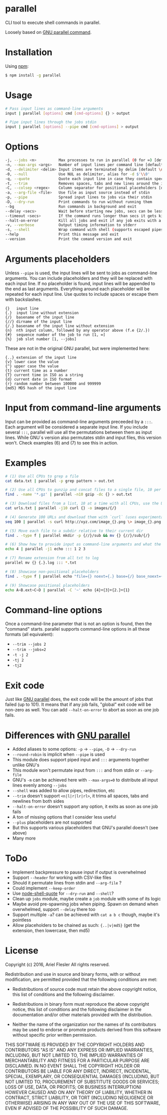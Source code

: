 parallel
=======

CLI tool to execute shell commands in parallel.

Loosely based on [GNU parallel command](https://www.gnu.org/software/parallel/man.html).

# Installation

Using [npm](https://www.npmjs.com/package/parallel):
```bash
$ npm install -g parallel
```

# Usage

```bash
# Pass input lines as command-line arguments
input | parallel [options] cmd [cmd-options] {} > output

# Pipe input lines through the jobs stdin
input | parallel [options] --pipe cmd [cmd-options] > output
```

# Options

```bash
-j, --jobs <n>          Max processes to run in parallel (0 for ∞) [default CPUs]
-n, --max-args <args>   Number of input lines per command line [default 1]
-d, --delimiter <delim> Input items are terminated by delim [default \n]
-0, --null              Use NUL as delimiter, alias for -d $'\\0'
-q, --quote             Quote each input line in case they contain special caracters
-t, --trim              Removes spaces, tabs and new lines around the input lines
-C, --colsep <regex>    Column separator for positional placeholders [default " "]
-a, --arg-file <file>   Use file as input source instead of stdin
-p, --pipe              Spread input lines to jobs via their stdin
-D, --dry-run           Print commands to run without running them
--bg                    Run commands in background and exit
--delay <secs>          Wait before starting new jobs, secs can be less than 1 [default 0]
--timeout <secs>        If the command runs longer than secs it gets killed with SIGTERM [default 0]
--halt-on-error         Kill all jobs and exit if any job exits with a code other than 0 [default false]
-v, --verbose           Output timing information to stderr
-s, --shell             Wrap command with shell (supports escaped pipes, redirection, etc.) [experimental]
--help                  Print this message and exit
--version               Print the comand version and exit
```

# Arguments placeholders

Unless `--pipe` is used, the input lines will be sent to jobs as command-line arguments. You can include placeholders and they will be replaced with each input line.
If no placeholder is found, input lines will be appended to the end as last arguments.
Everything around each placeholder will be repeated for each input line. Use quotes to include spaces or escape them with backslashes.

```
{}   input line
{.}  input line without extension
{/}  basename of the input line
{//} dirname of the input line
{/.} basename of the input line without extension
{n}  nth input column, followed by any operator above (f.e {2/.})
{#}  sequence number of the job to run [1, ∞]
{%}  job slot number [1, --jobs]
```

These are not in the original GNU parallel, but were implemented here:

```
{..} extension of the input line
{v} lower case the value
{^} upper case the value
{t} current time as a number
{T} current time in ISO as a string
{d} current date in ISO format
{r} random number between 100000 and 999999
{md5} MD5 hash of the input line
```

# Input from command-line arguments

Input can be provided as command-line arguments preceeded by a `:::`.
Each argument will be considered a separate input line.
If you include several `:::`, parallel will use all the permutations between them as input lines.
While GNU´s version also permutates stdin and input files, this version won't.
Check examples (6) and (7) to see this in action.

# Examples

```bash
# (1) Use all CPUs to grep a file
cat data.txt | parallel -p grep pattern > out.txt
```
```bash
# (2) Use all CPUs to gunzip and concat files to a single file, 10 per process at a time
find . -name '*.gz' | parallel -n10 gzip -dc {} > out.txt
```
```bash
# (3) Download files from a list, 10 at a time with all CPUs, use the URL basename as file name
cat urls.txt | parallel -j10 curl {} -o images/{/}
```
```bash
# (4) Generate 100 URLs and download them with `curl` (uses experimental --shell option)
seq 100 | parallel -s curl http://xyz.com/image_{}.png \> image_{}.png
```
```bash
# (5) Move each file to a subdir relative to their current dir
find . -type f | parallel mkdir -p {//}/sub && mv {} {//}/sub/{/}
```
```bash
# (6) Show how to provide input as command-line arguments and what the order is
echo 4 | parallel -j1 echo ::: 1 2 3
```
```bash
# (7) Rename extension from all txt to log
parallel mv {} {.}.log ::: *.txt
```
```bash
# (8) Showcase non-positional placeholders
find . -type f | parallel echo "file={} noext={.} base={/} base_noext={/.} dir={//} jobid={#} jobslot={%} ext={..} lower={v} upper={^} time={t} timeiso={T} date={d} random={r} md5={md5}"
```
```bash
# (9) Showcase positional placeholders
echo A~B.ext~C~D | parallel -C '~' echo {4}+{3}+{2.}+{1}
```

# Command-line options
Once a command-line parameter that is not an option is found, then the "command" starts.
parallel supports command-line options in all these formats (all equivalent):
- `--trim --jobs 2`
- `--trim --jobs=2`
- `-t -j 2`
- `-tj 2`
- `-tj2`

# Exit code
Just like [GNU parallel](https://www.gnu.org/software/parallel/man.html#EXIT-STATUS) does, the exit code will be the amount of jobs that failed (up to 101). It means that if any job fails, "global" exit code will be non-zero as well. You can add `--halt-on-error` to abort as soon as one job fails.

# Differences with [GNU parallel](https://www.gnu.org/software/parallel/man.html)
- Added aliases to some options: `-p` -> `--pipe`, `-D` -> `--dry-run`
- `--round-robin` is implicit when `--pipe` is used
- This module does support piped input and `:::` arguments together unlike GNU's
- This module won't permutate input from `:::` and from stdin or `--arg-file`
- GNU's `-m` can be achieved here with `--max-args=0` to distribute all input lines evenly among `--jobs`
- `--shell` was added to allow pipes, redirection, etc
- `--trim` doesn't support `<n|l|r|lr|rl>`, it trims all spaces, tabs and newlines from both sides
- `--halt-on-error` doesn't support any option, it exits as soon as one job fails
- A ton of missing options that I consider less useful
- `--plus` placeholders are not supported
- But this supports various placeholders that GNU's parallel doesn't (see above)
- Many more

# ToDo
- Implement backpressure to pause input if output is overwhelmed
- Support `--header` for working with CSV-like files
- Should it permutate lines from stdin and `--arg-file` ?
- Could implement `--keep-order`
- Use [node-shell-quote](https://github.com/substack/node-shell-quote) for `--dry-run` and `--shell`?
- Clean up `jobs` module, maybe create a `job` module with some of its logic
- Maybe avoid pre-spawning jobs when piping. Spawn on demand when overwhelmed, support `--delay` there too
- Support multiple `-a`? can be achieved with `cat a b c` though, maybe it's pointless
- Allow placeholders to be chained as such: `{..|v|md5}` (get the extension, then lowercase, then md5)

# License

Copyright (c) 2016, Ariel Flesler
All rights reserved.

Redistribution and use in source and binary forms, with or without modification,
are permitted provided that the following conditions are met:

* Redistributions of source code must retain the above copyright notice, this
  list of conditions and the following disclaimer.

* Redistributions in binary form must reproduce the above copyright notice, this
  list of conditions and the following disclaimer in the documentation and/or
  other materials provided with the distribution.

* Neither the name of the organization nor the names of its
  contributors may be used to endorse or promote products derived from
  this software without specific prior written permission.

THIS SOFTWARE IS PROVIDED BY THE COPYRIGHT HOLDERS AND CONTRIBUTORS "AS IS" AND
ANY EXPRESS OR IMPLIED WARRANTIES, INCLUDING, BUT NOT LIMITED TO, THE IMPLIED
WARRANTIES OF MERCHANTABILITY AND FITNESS FOR A PARTICULAR PURPOSE ARE
DISCLAIMED. IN NO EVENT SHALL THE COPYRIGHT HOLDER OR CONTRIBUTORS BE LIABLE FOR
ANY DIRECT, INDIRECT, INCIDENTAL, SPECIAL, EXEMPLARY, OR CONSEQUENTIAL DAMAGES
(INCLUDING, BUT NOT LIMITED TO, PROCUREMENT OF SUBSTITUTE GOODS OR SERVICES;
LOSS OF USE, DATA, OR PROFITS; OR BUSINESS INTERRUPTION) HOWEVER CAUSED AND ON
ANY THEORY OF LIABILITY, WHETHER IN CONTRACT, STRICT LIABILITY, OR TORT
(INCLUDING NEGLIGENCE OR OTHERWISE) ARISING IN ANY WAY OUT OF THE USE OF THIS
SOFTWARE, EVEN IF ADVISED OF THE POSSIBILITY OF SUCH DAMAGE.

